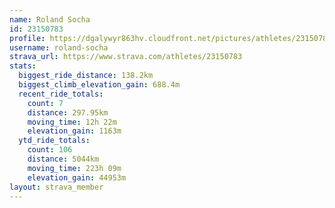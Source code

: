 ```yaml
---
name: Roland Socha
id: 23150783
profile: https://dgalywyr863hv.cloudfront.net/pictures/athletes/23150783/14745672/4/large.jpg
username: roland-socha
strava_url: https://www.strava.com/athletes/23150783
stats:
  biggest_ride_distance: 138.2km
  biggest_climb_elevation_gain: 688.4m
  recent_ride_totals:
    count: 7
    distance: 297.95km
    moving_time: 12h 22m
    elevation_gain: 1163m
  ytd_ride_totals:
    count: 106
    distance: 5044km
    moving_time: 223h 09m
    elevation_gain: 44953m
layout: strava_member
--- 
```

